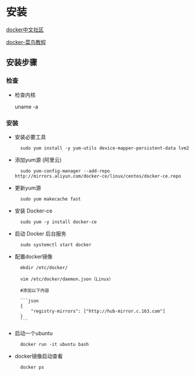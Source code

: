 # 安装

[docker中文社区](http://www.docker.org.cn/)

[docker-菜鸟教程](http://www.runoob.com/docker/docker-tutorial.html)
## 安装步骤

### 检查

- 检查内核

    uname -a 
### 安装

- 安装必要工具

        sudo yum install -y yum-utils device-mapper-persistent-data lvm2

- 添加yum源 (阿里云)

        sudo yum-config-manager --add-repo http://mirrors.aliyun.com/docker-ce/linux/centos/docker-ce.repo


- 更新yum源

        sudo yum makecache fast

- 安装 Docker-ce

        sudo yum -y install docker-ce

- 启动 Docker 后台服务

        sudo systemctl start docker

- 配置docker镜像

        mkdir /etc/docker/
    
        vim /etc/docker/daemon.json（Linux）
    
        #添加以下内容

        ```json
        {
            "registry-mirrors": ["http://hub-mirror.c.163.com"]
        }
        ```

- 启动一个ubuntu

        docker run -it ubuntu bash

- docker镜像启动查看

        docker ps

